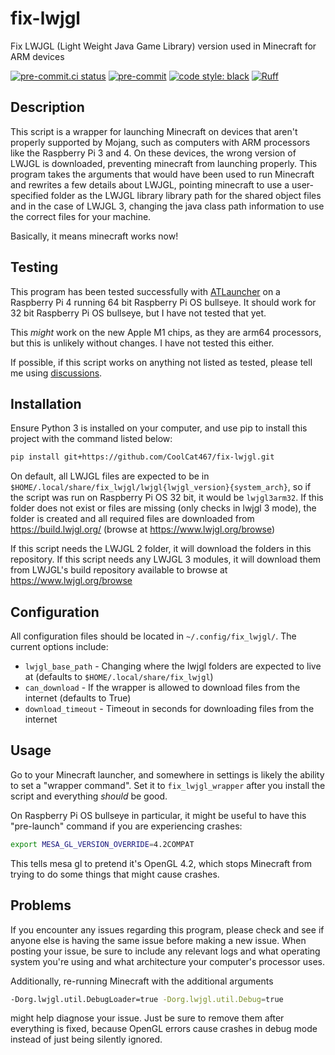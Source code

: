 # fix-lwjgl
Fix LWJGL (Light Weight Java Game Library) version used in Minecraft for ARM devices

<!-- BADGIE TIME -->

[![pre-commit.ci status](https://results.pre-commit.ci/badge/github/CoolCat467/fix-lwjgl/main.svg)](https://results.pre-commit.ci/latest/github/CoolCat467/fix-lwjgl/main)
[![pre-commit](https://img.shields.io/badge/pre--commit-enabled-brightgreen?logo=pre-commit)](https://github.com/pre-commit/pre-commit)
[![code style: black](https://img.shields.io/badge/code_style-black-000000.svg)](https://github.com/psf/black)
[![Ruff](https://img.shields.io/endpoint?url=https://raw.githubusercontent.com/astral-sh/ruff/main/assets/badge/v2.json)](https://github.com/astral-sh/ruff)

<!-- END BADGIE TIME -->

## Description
This script is a wrapper for launching Minecraft on devices that aren't properly
supported by Mojang, such as computers with ARM processors like the Raspberry Pi 3 and 4.
On these devices, the wrong version of LWJGL is downloaded, preventing minecraft
from launching properly. This program takes the arguments that would have been
used to run Minecraft and rewrites a few details about LWJGL, pointing minecraft
to use a user-specified folder as the LWJGL library library path for the
shared object files and in the case of LWJGL 3, changing the
java class path information to use the correct files for your machine.

Basically, it means minecraft works now!

## Testing
This program has been tested successfully with [ATLauncher](https://github.com/ATLauncher/ATLauncher)
on a Raspberry Pi 4 running 64 bit Raspberry Pi OS bullseye. It should work
for 32 bit Raspberry Pi OS bullseye, but I have not tested that yet.

This *might* work on the new Apple M1 chips, as they are arm64 processors,
but this is unlikely without changes. I have not tested this either.

If possible, if this script works on anything not listed as tested, please
tell me using [discussions](https://github.com/CoolCat467/fix-lwjgl/discussions).

## Installation
Ensure Python 3 is installed on your computer, and use pip to
install this project with the command listed below:

```bash
pip install git+https://github.com/CoolCat467/fix-lwjgl.git
```

On default, all LWJGL files are expected to be in
`$HOME/.local/share/fix_lwjgl/lwjgl{lwjgl_version}{system_arch}`, so
if the script was run on Raspberry Pi OS 32 bit, it would be `lwjgl3arm32`. If this
folder does not exist or files are missing (only checks in lwjgl 3 mode), the folder
is created and all required files are downloaded from https://build.lwjgl.org/
(browse at https://www.lwjgl.org/browse)

If this script needs the LWJGL 2 folder, it will download the folders in this repository.
If this script needs any LWJGL 3 modules, it will download them from LWJGL's build repository
available to browse at https://www.lwjgl.org/browse

## Configuration
All configuration files should be located in `~/.config/fix_lwjgl/`. The current options
include:
- `lwjgl_base_path` - Changing where the lwjgl folders are expected to live at (defaults to `$HOME/.local/share/fix_lwjgl`)
- `can_download` - If the wrapper is allowed to download files from the internet (defaults to True)
- `download_timeout` - Timeout in seconds for downloading files from the internet

## Usage
Go to your Minecraft launcher, and somewhere in settings is likely the ability to
set a "wrapper command". Set it to `fix_lwjgl_wrapper` after you install the script
and everything *should* be good.

On Raspberry Pi OS bullseye in particular, it might be useful to have this "pre-launch"
command if you are experiencing crashes:
```bash
export MESA_GL_VERSION_OVERRIDE=4.2COMPAT
```
This tells mesa gl to pretend it's OpenGL 4.2, which stops Minecraft from trying to do
some things that might cause crashes.

## Problems
If you encounter any issues regarding this program, please check and see if anyone else is
having the same issue before making a new issue.
When posting your issue, be sure to include any relevant logs and what operating system
you're using and what architecture your computer's processor uses.

Additionally, re-running Minecraft with the additional arguments
```bash
-Dorg.lwjgl.util.DebugLoader=true -Dorg.lwjgl.util.Debug=true
```
might help diagnose your issue. Just be sure to remove them after everything is
fixed, because OpenGL errors cause crashes in debug mode instead of just being silently
ignored.
